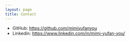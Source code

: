 ```yaml
---
layout: page
title: Contact
---
```


- GitHub: https://github.com/mimiyufanyou
- Linkedin: https://www.linkedin.com/in/mimi-yufan-you/
